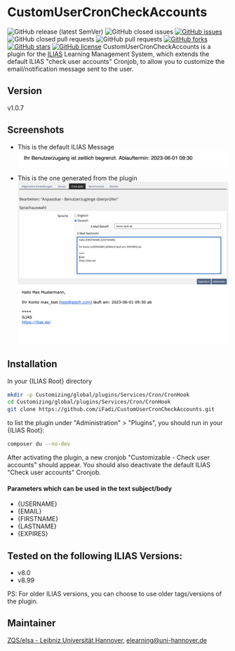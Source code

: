 CustomUserCronCheckAccounts
============
![GitHub release (latest SemVer)](https://img.shields.io/github/v/release/iFadi/CustomUserCronCheckAccounts?style=flat-square)
![GitHub closed issues](https://img.shields.io/github/issues-closed/iFadi/CustomUserCronCheckAccounts?style=flat-square&color=success)
[![GitHub issues](https://img.shields.io/github/issues/iFadi/CustomUserCronCheckAccounts?style=flat-square&color=yellow)](https://github.com/iFadi/CustomUserCronCheckAccounts/issues)
![GitHub closed pull requests](https://img.shields.io/github/issues-pr-closed/iFadi/CustomUserCronCheckAccounts?style=flat-square&color=success)
![GitHub pull requests](https://img.shields.io/github/issues-pr/iFadi/CustomUserCronCheckAccounts?style=flat-square&color=yellow)
[![GitHub forks](https://img.shields.io/github/forks/iFadi/CustomUserCronCheckAccounts?style=flat-square&color=blueviolet)](https://github.com/iFadi/CustomUserCronCheckAccounts/network)
[![GitHub stars](https://img.shields.io/github/stars/iFadi/CustomUserCronCheckAccounts?style=flat-square&color=blueviolet)](https://github.com/iFadi/CustomUserCronCheckAccounts/stargazers)
[![GitHub license](https://img.shields.io/github/license/iFadi/CustomUserCronCheckAccounts?style=flat-square)](https://github.com/iFadi/CustomUserCronCheckAccounts/blob/main/LICENSE)
CustomUserCronCheckAccounts is a plugin for the [ILIAS](https://www.ilias.de/) Learning Management System, which extends the default ILIAS "check user accounts" Cronjob,
to allow you to customize the email/notification message sent to the user.

## Version
v1.0.7

## Screenshots
* This is the default ILIAS Message
![Settings](screenshots/custom_acc_exp_cron_2.png)


* This is the one generated from the plugin
![Settings](screenshots/custom_acc_exp_cron_1.png)
![Settings](screenshots/custom_acc_exp_cron_3.png)


## Installation
In your {ILIAS Root} directory
```bash
mkdir -p Customizing/global/plugins/Services/Cron/CronHook
cd Customizing/global/plugins/Services/Cron/CronHook
git clone https://github.com/iFadi/CustomUserCronCheckAccounts.git
```

to list the plugin under "Administration" > "Plugins", you should run in your {ILIAS Root}:
```bash
composer du --no-dev
```

After activating the plugin, a new cronjob "Customizable - Check user accounts" should appear. You should also deactivate the default ILIAS "Check user accounts" Cronjob.

#### Parameters which can be used in the text subject/body
* {USERNAME}
* {EMAIL}
* {FIRSTNAME}
* {LASTNAME}
* {EXPIRES}

## Tested on the following ILIAS Versions:
* v8.0
* v8.99

PS: For older ILIAS versions, you can choose to use older tags/versions of the plugin.

## Maintainer
[ZQS/elsa - Leibniz Universität Hannover](https://www.zqs.uni-hannover.de/de/zqs/team-kontakt/elsa/), [elearning@uni-hannover.de](mailto:elearning@uni-hannover.de)

